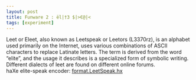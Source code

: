 ```yaml
---
layout: post
title: Funware 2 : ël|†3 $|>€@|<
tags: [experiment]
---
```

Leet or Eleet, also known as Leetspeak or Leetors (L3370rz), is an alphabet used primarily on the Internet, uses various combinations of ASCII characters to replace Latinate letters.
The term is derived from the word “elite”, and the usage it describes is a specialized form of symbolic writing.
Different dialects of leet are found on different online forums.
<br>
haXe elite-speak encoder: [format.LeetSpeak.hx](http://blog.disktree.net/file/LeetSpeak.hx)  
